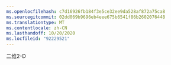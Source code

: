 ```yaml
---
ms.openlocfilehash: c7d16926fb184f3e5ce32ee9da528af872a75ca8
ms.sourcegitcommit: 02dd069b9696eb4eee675b6541f86b2602076448
ms.translationtype: MT
ms.contentlocale: zh-CN
ms.lasthandoff: 10/20/2020
ms.locfileid: "92229521"
---
```

<span data-ttu-id="fcbfe-101">二维</span><span class="sxs-lookup"><span data-stu-id="fcbfe-101">2-D</span></span>
